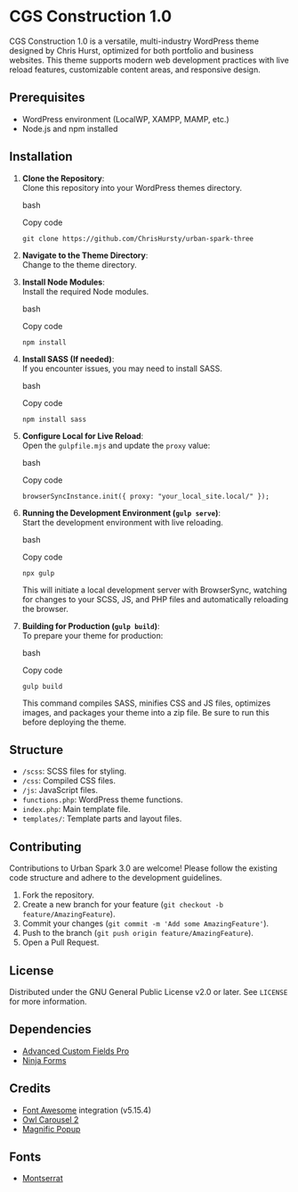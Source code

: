 CGS Construction 1.0
====================

CGS Construction 1.0 is a versatile, multi-industry WordPress theme designed by Chris Hurst, optimized for both portfolio and business websites. This theme supports modern web development practices with live reload features, customizable content areas, and responsive design.

Prerequisites
-------------

-   WordPress environment (LocalWP, XAMPP, MAMP, etc.)
-   Node.js and npm installed

Installation
------------

1.  **Clone the Repository**:\
    Clone this repository into your WordPress themes directory.

    bash

    Copy code

    `git clone https://github.com/ChrisHursty/urban-spark-three`

2.  **Navigate to the Theme Directory**:\
    Change to the theme directory.

3.  **Install Node Modules**:\
    Install the required Node modules.

    bash

    Copy code

    `npm install`

4.  **Install SASS (If needed)**:\
    If you encounter issues, you may need to install SASS.

    bash

    Copy code

    `npm install sass`

5.  **Configure Local for Live Reload**:\
    Open the `gulpfile.mjs` and update the `proxy` value:

    bash

    Copy code

    `browserSyncInstance.init({
        proxy: "your_local_site.local/"
    });`

6.  **Running the Development Environment (`gulp serve`)**:\
    Start the development environment with live reloading.

    bash

    Copy code

    `npx gulp`

    This will initiate a local development server with BrowserSync, watching for changes to your SCSS, JS, and PHP files and automatically reloading the browser.

7.  **Building for Production (`gulp build`)**:\
    To prepare your theme for production:

    bash

    Copy code

    `gulp build`

    This command compiles SASS, minifies CSS and JS files, optimizes images, and packages your theme into a zip file. Be sure to run this before deploying the theme.

Structure
---------

-   `/scss`: SCSS files for styling.
-   `/css`: Compiled CSS files.
-   `/js`: JavaScript files.
-   `functions.php`: WordPress theme functions.
-   `index.php`: Main template file.
-   `templates/`: Template parts and layout files.

Contributing
------------

Contributions to Urban Spark 3.0 are welcome! Please follow the existing code structure and adhere to the development guidelines.

1.  Fork the repository.
2.  Create a new branch for your feature (`git checkout -b feature/AmazingFeature`).
3.  Commit your changes (`git commit -m 'Add some AmazingFeature'`).
4.  Push to the branch (`git push origin feature/AmazingFeature`).
5.  Open a Pull Request.

License
-------

Distributed under the GNU General Public License v2.0 or later. See `LICENSE` for more information.

Dependencies
------------

-   <a href="https://www.advancedcustomfields.com/pro/" target="_blank" rel="nofollow">Advanced Custom Fields Pro</a>
-   <a href="https://ninjaforms.com/" target="_blank" rel="nofollow">Ninja Forms</a>

Credits
-------

-   <a href="http://fortawesome.github.io/Font-Awesome/" target="_blank" rel="nofollow">Font Awesome</a> integration (v5.15.4)
-   <a href="https://owlcarousel2.github.io/OwlCarousel2/" target="_blank" rel="nofollow">Owl Carousel 2</a>
-   <a href="https://dimsemenov.com/plugins/magnific-popup/" target="_blank" rel="nofollow">Magnific Popup</a>

Fonts
-----

-   <a href="https://fonts.google.com/specimen/Montserrat" target="_blank" rel="nofollow">Montserrat</a>